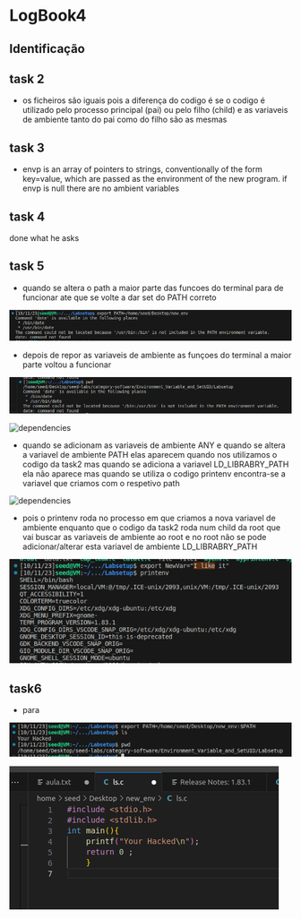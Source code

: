 # LogBook4

## Identificação

## task 2
- os ficheiros são iguais
    pois a diferença do codigo é se o codigo é utilizado pelo processo principal (pai)
    ou pelo filho (child) e as variaveis de ambiente tanto do pai como do filho são as mesmas

## task 3
- envp is an array of pointers to strings, conventionally of the
       form key=value, which are passed as the environment of the new
       program.
       if envp is null there are no ambient variables
## task 4

 done what he asks

## task 5 


-  quando se altera o path a maior parte das funcoes do terminal para de funcionar ate que se volte a dar set do PATH correto

![dependencies](/Images/print1.png)


- depois de repor as variaveis de ambiente as funçoes do terminal 
a maior parte voltou a funcionar


![dependencies](/Images/print2.png)

![dependencies](/Images/Captura_de_ecrã_2023-10-11_232522.png)

-   quando se adicionam as variaveis de ambiente ANY e quando se altera a variavel de ambiente PATH elas aparecem quando nos utilizamos o codigo da task2 mas quando se adiciona a variavel LD_LIBRABRY_PATH ela não aparece mas quando se utiliza o codigo printenv encontra-se a variavel que criamos com o respetivo path 


![dependencies](/Images/Captura_de_ecrã_2023-10-11_232303.png)

- pois o printenv roda no processo em que criamos a nova variavel de ambiente enquanto que o codigo da task2 roda num child da root que vai buscar as variaveis de ambiente ao root e no root não se pode adicionar/alterar esta variavel de ambiente LD_LIBRABRY_PATH

![dependencies](/Images/print3.png)


## task6

- para 

![dependencies](/Images/print5.png)

![dependencies](/Images/print4.png)


